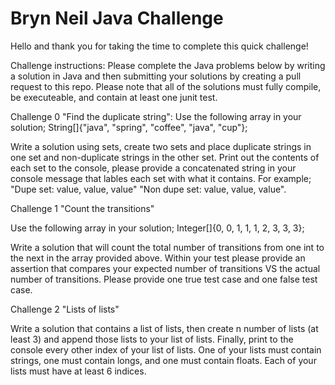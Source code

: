 # Bryn Neil Java Challenge

Hello and thank you for taking the time to complete this quick challenge!

Challenge instructions:
Please complete the Java problems below by writing a solution in Java and then submitting your solutions by creating a pull request to this repo. Please note that all of the solutions must fully compile, be executeable, and contain at least one junit test.

Challenge 0 "Find the duplicate string":
Use the following array in your solution; String[]{"java", "spring", "coffee", "java", "cup"};

Write a solution using sets, create two sets and place duplicate strings in one set and non-duplicate strings in the other set. Print out the contents of each set to the console, please provide a concatenated string in your console message that lables each set with what it contains. For example; "Dupe set: value, value, value" "Non dupe set: value, value, value".


Challenge 1 "Count the transitions"

Use the following array in your solution; Integer[]{0, 0, 1, 1, 1, 2, 3, 3, 3};

Write a solution that will count the total number of transitions from one int to the next in the array provided above. Within your test please provide an assertion that compares your expected number of transitions VS the actual number of transitions. Please provide one true test case and one false test case.


Challenge 2 "Lists of lists"

Write a solution that contains a list of lists, then create n number of lists (at least 3) and append those lists to your list of lists. Finally, print to the console every other index of your list of lists. One of your lists must contain strings, one must contain longs, and one must contain floats. Each of your lists must have at least 6 indices.
